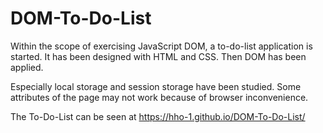 # DOM-To-Do-List
Within the scope of exercising JavaScript DOM, a to-do-list application is started. It has been designed with HTML and CSS. Then DOM has been applied.

Especially local storage and session storage have been studied. Some attributes of the page may not work because of browser inconvenience.

The To-Do-List can be seen at https://hho-1.github.io/DOM-To-Do-List/
